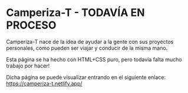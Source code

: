 # Camperiza-T - TODAVÍA EN PROCESO

Camperiza-T nace de la idea de ayudar a la gente con sus proyectos personales, como pueden ser viajar y conducir de la misma mano. 

Esta página se ha hecho con HTML+CSS puro, pero todavía falta mucho trabajo por hacer!

Dicha página se puede visualizar entrando en el siguiente enlace: https://camperiza-t.netlify.app/
